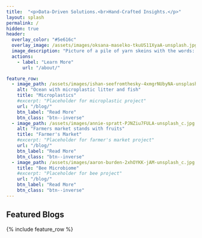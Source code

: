 ```yaml
---
title:  "<p>Data-Driven Solutions.<br>Hand-Crafted Insights.</p>"
layout: splash
permalink: /
hidden: true
header:
  overlay_color: "#5e616c"
  overlay_image: /assets/images/oksana-maselko-tkuUS11XyaA-unsplash.jpg
  image_description: "Picture of a pile of yarn skeins with the words: Data driven solutions, hand crafted insights."
  actions: 
    - label: "Learn More"
      url: "/about/" 

feature_row:
  - image_path: /assets/images/ishan-seefromthesky-4xmgrNUbyNA-unsplash_c.jpg
    alt: "Ocean with microplastic litter and fish"
    title: "Microplastics"
    #excerpt: "Placeholder for microplastic project"
    url: "/blog/"
    btn_label: "Read More" 
    btn_class: "btn--inverse"
  - image_path: /assets/images/annie-spratt-PJNZiu7FULA-unsplash_c.jpg
    alt: "Farmers market stands with fruits"
    title: "Farmer's Market"
    #excerpt: "Placeholder for farmer's market project"
    url: "/blog/"
    btn_label: "Read More" 
    btn_class: "btn--inverse"
  - image_path: /assets/images/aaron-burden-2xhOYKK-jAM-unsplash_c.jpg
    title: "Bee Microbiome"
    #excerpt: "Placeholder for bee project"
    url: "/blog/"
    btn_label: "Read More" 
    btn_class: "btn--inverse"
---
```

<h2> Featured Blogs </h2>
{% include feature_row %}
